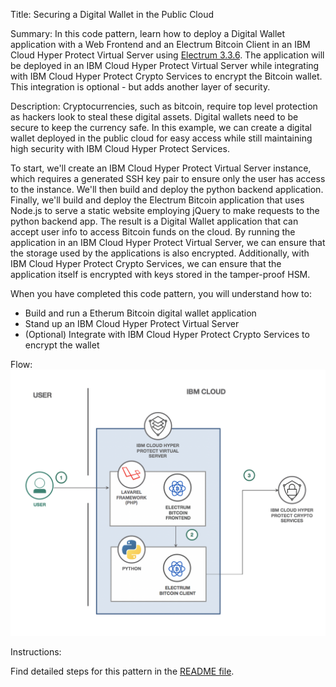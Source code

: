 Title: Securing a Digital Wallet in the Public Cloud

Summary:
In this code pattern, learn how to deploy a Digital Wallet application with a Web Frontend and an Electrum Bitcoin Client in an IBM Cloud Hyper Protect Virtual Server using [Electrum 3.3.6](https://github.com/spesmilo/electrum/tree/3.3.6). The application will be deployed in an IBM Cloud Hyper Protect Virtual Server while integrating with IBM Cloud Hyper Protect Crypto Services to encrypt the Bitcoin wallet. This integration is optional - but adds another layer of security.

Description:
Cryptocurrencies, such as bitcoin, require top level protection as hackers look to steal these digital assets. Digital wallets need to be secure to keep the currency safe. In this example, we can create a digital wallet deployed in the public cloud for easy access while still maintaining high security with IBM Cloud Hyper Protect Services.

To start, we'll create an IBM Cloud Hyper Protect Virtual Server
instance, which requires a generated SSH key pair to ensure only the user has access to the instance. We'll then build and deploy the python backend application. Finally, we'll build and deploy the Electrum Bitcoin application that uses Node.js to serve a static website employing jQuery to make requests to the python backend app. The result is a Digital Wallet application that can accept user info to access Bitcoin funds on the cloud. By running the application in an IBM Cloud Hyper Protect Virtual Server, we can ensure that the storage used by the applications is also encrypted. Additionally, with IBM Cloud Hyper Protect Crypto Services, we can ensure that the application itself is encrypted with keys stored in the tamper-proof HSM.

When you have completed this code pattern, you will understand how to:

- Build and run a Etherum Bitcoin digital wallet application
- Stand up an IBM Cloud Hyper Protect Virtual Server
- (Optional) Integrate with IBM Cloud Hyper Protect Crypto Services to encrypt the wallet

Flow:
![Bitcoin Wallet Diagram](./diagram.png)

Instructions:

Find detailed steps for this pattern in the [README file](./README.md).
